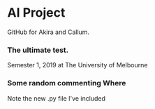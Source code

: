 # AI Project
GitHub for Akira and Callum.

### The ultimate test.

Semester 1, 2019 at The University of Melbourne

### Some random commenting Where
Note the new .py file I've included
